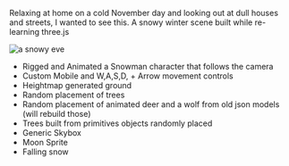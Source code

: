 Relaxing at home on a cold November day and looking out at dull houses and streets, I wanted to see this.
A snowy winter scene built while re-learning three.js

![a snowy eve](https://kellycode.github.io/winters_eve/screen_shot.png)

- Rigged and Animated a Snowman character that follows the camera
- Custom Mobile and W,A,S,D, + Arrow movement controls
- Heightmap generated ground
- Random placement of trees
- Random placement of animated deer and a wolf from old json models (will rebuild those)
- Trees built from primitives objects randomly placed
- Generic Skybox
- Moon Sprite
- Falling snow
